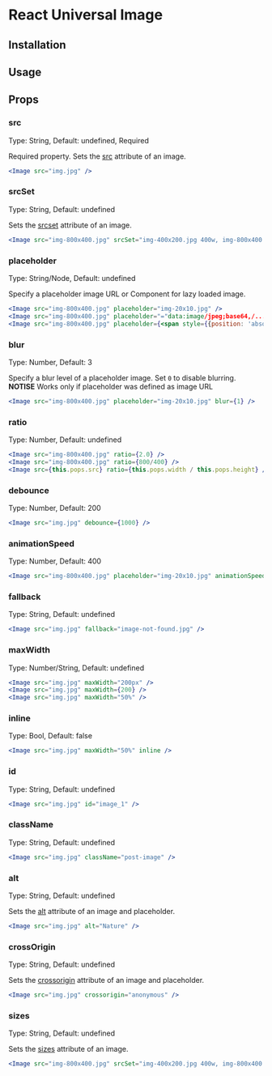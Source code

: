 # React Universal Image

## Installation

## Usage


## Props

### src
Type: String, Default: undefined, Required

Required property. Sets the [src](https://developer.mozilla.org/en-US/docs/Web/HTML/Element/img#attr-src) attribute of an image. 

```jsx
<Image src="img.jpg" />
```

### srcSet
Type: String, Default: undefined

Sets the [srcset](https://developer.mozilla.org/en-US/docs/Web/HTML/Element/img#attr-srcset) attribute of an image. 

```jsx
<Image src="img-800x400.jpg" srcSet="img-400x200.jpg 400w, img-800x400.jpg 800w" />
```

### placeholder
Type: String/Node, Default: undefined

Specify a placeholder image URL or Component for lazy loaded image.

```jsx
<Image src="img-800x400.jpg" placeholder="img-20x10.jpg" />
<Image src="img-800x400.jpg" placeholder="="data:image/jpeg;base64,/..." />
<Image src="img-800x400.jpg" placeholder={<span style={{position: 'absolute}}>loading...</span>} />
```

### blur
Type: Number, Default: 3

Specify a blur level of a placeholder image. Set `0` to disable blurring.   
**NOTISE** Works only if placeholder was defined as image URL

```jsx
<Image src="img-800x400.jpg" placeholder="img-20x10.jpg" blur={1} />
```

### ratio
Type: Number, Default: undefined

```jsx
<Image src="img-800x400.jpg" ratio={2.0} />
<Image src="img-800x400.jpg" ratio={800/400} />
<Image src={this.pops.src} ratio={this.pops.width / this.pops.height} />
```

### debounce
Type: Number, Default: 200

```jsx
<Image src="img.jpg" debounce={1000} />
```

### animationSpeed
Type: Number, Default: 400

```jsx
<Image src="img-800x400.jpg" placeholder="img-20x10.jpg" animationSpeed={800} />
```

### fallback
Type: String, Default: undefined

```jsx
<Image src="img.jpg" fallback="image-not-found.jpg" />
```

### maxWidth
Type: Number/String, Default: undefined

```jsx
<Image src="img.jpg" maxWidth="200px" />
<Image src="img.jpg" maxWidth={200} />
<Image src="img.jpg" maxWidth="50%" />
```

### inline
Type: Bool, Default: false

```jsx
<Image src="img.jpg" maxWidth="50%" inline />
```

### id
Type: String, Default: undefined

```jsx
<Image src="img.jpg" id="image_1" />
```

### className
Type: String, Default: undefined

```jsx
<Image src="img.jpg" className="post-image" />
```

### alt
Type: String, Default: undefined

Sets the [alt](https://developer.mozilla.org/en-US/docs/Web/HTML/Element/img#attr-alt) attribute of an image and placeholder. 

```jsx
<Image src="img.jpg" alt="Nature" />
```


### crossOrigin
Type: String, Default: undefined

Sets the [crossorigin](https://developer.mozilla.org/en-US/docs/Web/HTML/Element/img#attr-crossorigin) attribute of an image and placeholder. 

```jsx
<Image src="img.jpg" crossorigin="anonymous" />
```

### sizes
Type: String, Default: undefined

Sets the [sizes](https://developer.mozilla.org/en-US/docs/Web/HTML/Element/img#attr-sizes) attribute of an image. 

```jsx
<Image src="img-800x400.jpg" srcSet="img-400x200.jpg 400w, img-800x400.jpg 800w" sizes="(max-width: 800px) 100vw, 800px" />
```






